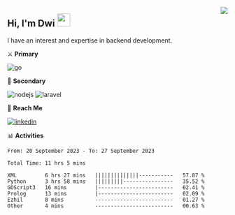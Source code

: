 [<img src="https://komarev.com/ghpvc/?username=masred&color=green&style=flat-square&label=Profile+Views" align="right">](github.com/masred)

## Hi, I'm Dwi <img src="https://raw.githubusercontent.com/MartinHeinz/MartinHeinz/master/wave.gif" width="30px">

I have an interest and expertise in backend development.

⚔️ **Primary**

![go](https://img.shields.io/badge/---?logo=go&label=Golang&style=social)

🔪 **Secondary**

![nodejs](https://img.shields.io/badge/---?logo=node.js&label=Node.js&style=social&logoColor=green)
![laravel](https://img.shields.io/badge/---?logo=laravel&label=Laravel&style=social)

🔗 **Reach Me**

[![linkedin](https://img.shields.io/badge/---?logo=linkedin&label=LinkedIn&style=social)](https://linkedin.com/in/dwifitriyanto)

📊 **Activities**

<!--START_SECTION:waka-->

```all_time
From: 20 September 2023 - To: 27 September 2023

Total Time: 11 hrs 5 mins

XML         6 hrs 27 mins   ||||||||||||||-----------   57.87 %
Python      3 hrs 58 mins   |||||||||----------------   35.52 %
GDScript3   16 mins         |------------------------   02.41 %
Prolog      13 mins         |------------------------   02.09 %
Ezhil       8 mins          -------------------------   01.27 %
Other       4 mins          -------------------------   00.63 %
```

<!--END_SECTION:waka-->

